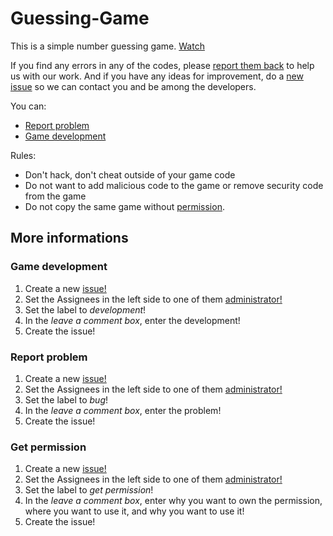 # Guessing-Game
This is a simple number guessing game.
<a href="https://jsoftver.github.io/Guessing-Game/" >Watch</a>

If you find any errors in any of the codes, please <a href="#reportProblem">report them back</a> to help us with our work. And if you have any ideas for improvement, do a <a href="#gameDev">new issue</a> so we can contact you and be among the developers.

You can:
- <lu><a href="#reportProblem">Report problem</a></lu>
- <lu><a href="#gameDev">Game development</a></lu>

Rules:
- Don't hack, don't cheat outside of your game code
- Do not want to add malicious code to the game or remove security code from the game
- Do not copy the same game without <a href="#permit">permission</a>.

## More informations

<h3 id="gameDev">Game development</h3>

1. Create a new [issue!](https://github.com/JSoftver/Guessing-Game/issues/new)
2. Set the Assignees in the left side to one of them [administrator!]()
3. Set the label to _development_!
4. In the _leave a comment box_, enter the development!
5. Create the issue!

<h3 id="reportProblem">Report problem</h3>

1. Create a new [issue!](https://github.com/JSoftver/Guessing-Game/issues/new)
2. Set the Assignees in the left side to one of them [administrator!]()
3. Set the label to _bug_!
4. In the _leave a comment box_, enter the problem!
5. Create the issue!

<h3 id="permit">Get permission</h3>

1. Create a new [issue!](https://github.com/JSoftver/Guessing-Game/issues/new)
2. Set the Assignees in the left side to one of them [administrator!]()
3. Set the label to _get permission_!
4. In the _leave a comment box_, enter why you want to own the permission, where you want to use it, and why you want to use it!
5. Create the issue!
